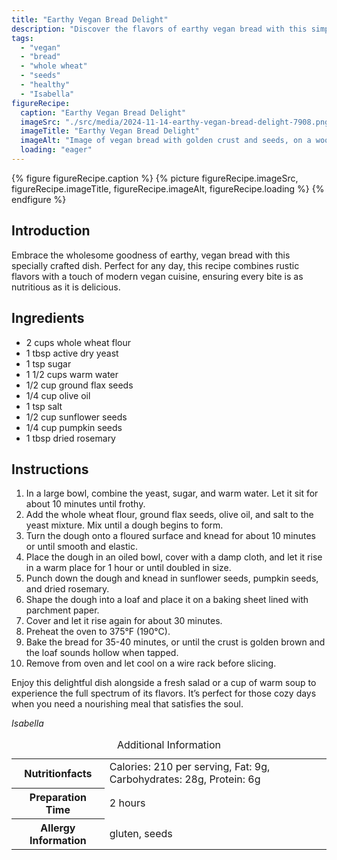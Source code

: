 ```yaml
---
title: "Earthy Vegan Bread Delight"
description: "Discover the flavors of earthy vegan bread with this simple, wholesome recipe perfect for any day. Enjoy the rustic taste and nutritious benefits in every slice."
tags:
  - "vegan"
  - "bread"
  - "whole wheat"
  - "seeds"
  - "healthy"
  - "Isabella"
figureRecipe: 
  caption: "Earthy Vegan Bread Delight"
  imageSrc: "./src/media/2024-11-14-earthy-vegan-bread-delight-7908.png"
  imageTitle: "Earthy Vegan Bread Delight"
  imageAlt: "Image of vegan bread with golden crust and seeds, on a wooden table with natural elements and lighting."
  loading: "eager"
---
```


{% figure figureRecipe.caption %}
{% picture figureRecipe.imageSrc, figureRecipe.imageTitle, figureRecipe.imageAlt, figureRecipe.loading %}
{% endfigure %}

## Introduction

Embrace the wholesome goodness of earthy, vegan bread with this specially crafted dish. Perfect for any day, this recipe combines rustic flavors with a touch of modern vegan cuisine, ensuring every bite is as nutritious as it is delicious.

## Ingredients

- 2 cups whole wheat flour
- 1 tbsp active dry yeast
- 1 tsp sugar
- 1 1/2 cups warm water
- 1/2 cup ground flax seeds
- 1/4 cup olive oil
- 1 tsp salt
- 1/2 cup sunflower seeds
- 1/4 cup pumpkin seeds
- 1 tbsp dried rosemary

## Instructions

1. In a large bowl, combine the yeast, sugar, and warm water. Let it sit for about 10 minutes until frothy.
2. Add the whole wheat flour, ground flax seeds, olive oil, and salt to the yeast mixture. Mix until a dough begins to form.
3. Turn the dough onto a floured surface and knead for about 10 minutes or until smooth and elastic.
4. Place the dough in an oiled bowl, cover with a damp cloth, and let it rise in a warm place for 1 hour or until doubled in size.
5. Punch down the dough and knead in sunflower seeds, pumpkin seeds, and dried rosemary.
6. Shape the dough into a loaf and place it on a baking sheet lined with parchment paper.
7. Cover and let it rise again for about 30 minutes.
8. Preheat the oven to 375°F (190°C).
9. Bake the bread for 35-40 minutes, or until the crust is golden brown and the loaf sounds hollow when tapped.
10. Remove from oven and let cool on a wire rack before slicing.

Enjoy this delightful dish alongside a fresh salad or a cup of warm soup to experience the full spectrum of its flavors. It’s perfect for those cozy days when you need a nourishing meal that satisfies the soul.

*Isabella*

<table><caption class='sr-only'>Additional Information</caption><tr><th>Nutritionfacts</th><td>Calories: 210 per serving, Fat: 9g, Carbohydrates: 28g, Protein: 6g&nbsp;</td></tr><tr><th>Preparation Time</th><td>2 hours&nbsp;</td></tr><tr><th>Allergy Information</th><td>gluten, seeds&nbsp;</td></tr></table>

